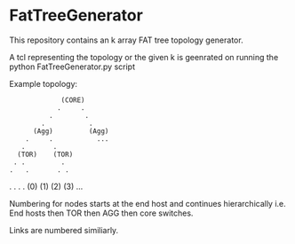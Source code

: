 FatTreeGenerator
=================

This repository contains an k array FAT tree topology generator.


A tcl representing the topology or the given k is geenrated on running the python FatTreeGenerator.py script



Example topology:


                 (CORE)
                .     .
              .        .
            .           .
          (Agg)         (Agg)
        .     .           ...
       .       .
      (TOR)    (TOR)
     . .         .
    .   .       . .
   .     .     .   .
  (0)    (1)  (2)  (3) ...


Numbering for nodes starts at the end host and continues hierarchically i.e. End hosts then TOR then AGG then core switches.


Links are numbered similiarly.
